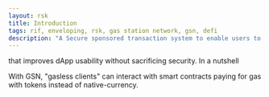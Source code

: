 ```yaml
---
layout: rsk
title: Introduction
tags: rif, enveloping, rsk, gas station network, gsn, defi
description: "A Secure sponsored transaction system to enable users to pay fees using ERC-20 tokens."
---
```


that improves dApp usability without sacrificing security. In a nutshell

With GSN, "gasless clients" can interact with smart contracts paying for gas with tokens instead of native-currency.